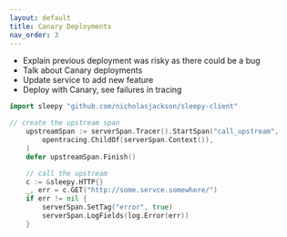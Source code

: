 ```yaml
---
layout: default
title: Canary Deployments
nav_order: 3
---
```


* Explain previous deployment was risky as there could be a bug
* Talk about Canary deployments
* Update service to add new feature
* Deploy with Canary, see failures in tracing

```go
import sleepy "github.com/nicholasjackson/sleepy-client"

// create the upstream span
	upstreamSpan := serverSpan.Tracer().StartSpan("call_upstream",
		opentracing.ChildOf(serverSpan.Context()),
	)
	defer upstreamSpan.Finish()

	// call the upstream
	c := &sleepy.HTTP{}
	_, err = c.GET("http://some.servce.somewhere/")
	if err != nil {
		serverSpan.SetTag("error", true)
		serverSpan.LogFields(log.Error(err))
	}
```